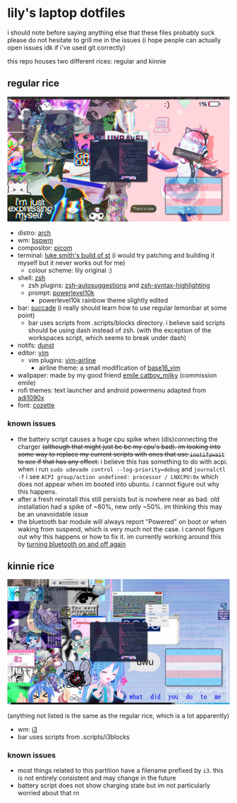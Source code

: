 # lily's laptop dotfiles

i should note before saying anything else that these files probably suck please do not hesitate to grill me in the issues (i hope people can actually open issues idk if i've used git correctly)

this repo houses two different rices: regular and kinnie

## regular rice

![screenshot](/Pictures/Screenshots/Demo/regular.png)

- distro: [arch](https://archlinux.org)
- wm: [bspwm](https://github.com/baskerville/bspwm)
- compositor: [picom](https://github.com/yshui/picom)
- terminal: [luke smith's build of st](https://github.com/LukeSmithxyz/st) (i would try patching and building it myself but it never works out for me)
  - colour scheme: lily original :)
- shell: [zsh](https://www.zsh.org)
  - zsh plugins: [zsh-autosuggestions](https://github.com/zsh-users/zsh-autosuggestions) and [zsh-syntax-highlighting](https://github.com/zsh-users/zsh-syntax-highlighting)
  - prompt: [powerlevel10k](https://github.com/romkatv/powerlevel10k)
    - powerlevel10k rainbow theme slightly edited
- bar: [succade](https://github.com/domsson/succade) (i really should learn how to use regular lemonbar at some point)
  - bar uses scripts from .scripts/blocks directory. i believe said scripts should be using dash instead of zsh. (with the exception of the workspaces script, which seems to break under dash)
- notifs: [dunst](https://github.com/dunst-project/dunst)
- editor: [vim](https://www.vim.org/)
  - vim plugins: [vim-airline](https://github.com/vim-airline/vim-airline)
    - airline theme: a small modification of [base16\_vim](https://github.com/vim-airline/vim-airline/blob/master/autoload/airline/themes/dark.vim)
- wallpaper: made by my good friend [emile catboy\_milky](https://twitter.com/catboy_milky) (commission emile)
- rofi themes: text launcher and android powermenu adapted from [adi1090x](https://github.com/adi1090x/rofi)
- font: [cozette](https://github.com/slavfox/Cozette)

### known issues

- the battery script causes a huge cpu spike when (dis)connecting the charger ~~(although that might just be bc my cpu's bad). im looking into some way to replace my current scripts with ones that use `inotifywait` to see if that has any effect.~~ i believe this has something to do with acpi. when i run `sudo udevadm control --log-priority=debug` and `journalctl -f` i see `ACPI group/action undefined: processor / LNXCPU:0x` which does not appear when im booted into ubuntu. i cannot figure out why this happens.
 - after a fresh reinstall this still persists but is nowhere near as bad. old installation had a spike of ~80%, new only ~50%. im thinking this may be an unavoidable issue
- the bluetooth bar module will always report "Powered" on boot or when waking from suspend, which is very much not the case. i cannot figure out why this happens or how to fix it. im currently working around this by [turning bluetooth on and off again](https://askubuntu.com/a/1146734)

## kinnie rice

![screenshot](/Pictures/Screenshots/Demo/kinnie.png)

(anything not listed is the same as the regular rice, which is a lot apparently)

- wm: [i3](https://github.com/Airblader/i3)
- bar uses scripts from .scripts/i3blocks

### known issues

- most things related to this partition have a filename prefixed by `i3`. this is not entirely consistent and may change in the future
- battery script does not show charging state but im not particularly worried about that rn
